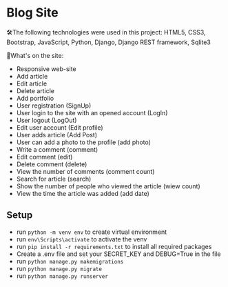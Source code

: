 # Blog Site

🛠The following technologies were used in this project: HTML5, CSS3, Bootstrap, JavaScript, Python, Django, Django REST framework, Sqlite3

🔹What's on the site:
- Responsive web-site
- Add article
- Edit article
- Delete article
- Add portfolio
- User registration (SignUp)
- User login to the site with an opened account (LogIn)
- User logout (LogOut)
- Edit user account (Edit profile)
- User adds article (Add Post)
- User can add a photo to the profile (add photo)
- Write a comment (comment)
- Edit comment (edit)
- Delete comment (delete)
- View the number of comments (comment count)
- Search for article (search)
- Show the number of people who viewed the article (wiew count)
- View the time the article was added (add date)

## Setup

- run `python -m venv env` to create virtual environment
- run `env\Scripts\activate` to activate the venv
- run `pip install -r requirements.txt` to install all required packages
- Create a .env file and set your SECRET_KEY and DEBUG=True in the file
- run `python manage.py makemigrations`
- run `python manage.py migrate`
- run `python manage.py runserver`
